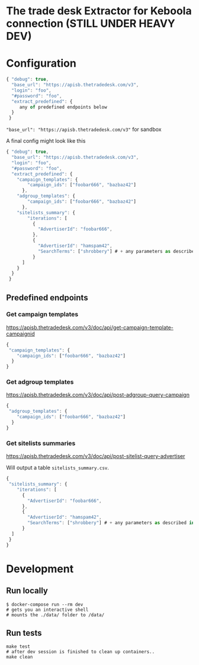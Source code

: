 # The trade desk Extractor for Keboola connection (STILL UNDER HEAVY DEV)
# Configuration
```javascript
{ "debug": true,
  "base_url": "https://apisb.thetradedesk.com/v3",
  "login": "foo",
  "#password": "foo",
  "extract_predefined": {
     any of predefined endpoints below
  }
 }
```

`"base_url": "https://apisb.thetradedesk.com/v3"` for sandbox

A final config might look like this

```javascript
{ "debug": true,
  "base_url": "https://apisb.thetradedesk.com/v3",
  "login": "foo",
  "#password": "foo",
  "extract_predefined": {
    "campaign_templates": {
        "campaign_ids": ["foobar666", "bazbaz42"]
      },
    "adgroup_templates": {
        "campaign_ids": ["foobar666", "bazbaz42"]
      },
    "sitelists_summary": {
        "iterations": [
          {
            "AdvertiserId": "foobar666",
          },
          {
            "AdvertiserId": "hamspam42",
            "SearchTerms": ["shrobbery"] # + any parameters as described in the API
          }
      ]
    }
  }
 }
```

## Predefined endpoints
### Get campaign templates

https://apisb.thetradedesk.com/v3/doc/api/get-campaign-template-campaignid

```javascript
{
 "campaign_templates": {
    "campaign_ids": ["foobar666", "bazbaz42"]
  }
}
```

### Get adgroup templates
https://apisb.thetradedesk.com/v3/doc/api/post-adgroup-query-campaign
```javascript
{
 "adgroup_templates": {
    "campaign_ids": ["foobar666", "bazbaz42"]
  }
}
```

### Get sitelists summaries
https://apisb.thetradedesk.com/v3/doc/api/post-sitelist-query-advertiser

Will output a table `sitelists_summary.csv`.
```javascript
{
 "sitelists_summary": {
    "iterations": [
      {
        "AdvertiserId": "foobar666",
      },
      {
        "AdvertiserId": "hamspam42",
        "SearchTerms": ["shrobbery"] # + any parameters as described in the API
      }
  ]
 }
}
```


# Development
## Run locally
```
$ docker-compose run --rm dev
# gets you an interactive shell
# mounts the ./data/ folder to /data/
```

## Run tests
```
make test
# after dev session is finished to clean up containers..
make clean 
```
